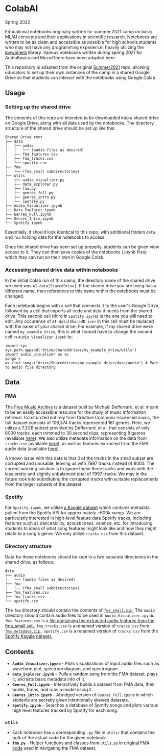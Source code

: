 # ColabAI
Spring 2022

Educational notebooks originally written for summer 2021 camp on basic ML/AI concepts and their applications in scientific research. Notebooks are written to be as clean and accessible as possible for high schools students who may not have any programming experience, heavily utilizing the [ipywidgets](https://pypi.org/project/ipywidgets/) library. Various notebooks written during spring 2021 for AudioBasics and MusicGenre have been adapted here.

This repository is adapted from the original [Summer2021](https://github.com/ddiLab/SageAudio/tree/main/Summer2021) repo, allowing educators to set up their own instances of the camp in a shared Google Drive so that students can interact with the notebooks using Google Colab.

## Usage
### Setting up the shared drive
The contents of this repo are intended to be downloaded into a shared drive on Google Drive, along with all data used by the notebooks. The directory structure of the shared drive should be set up like this:

```
Shared Drive root
├── data
|   ├── audio
|   |   └── (audio files as desired)
|   ├── fma_features.csv
|   ├── fma_tracks.csv
|   └── spotify.csv
├── fma
|   └── (fma_small subdirectories)
├── utils
|   ├── audio_visualizer.py
|   ├── data_explorer.py
|   ├── fma.py
|   ├── genres_full.py
|   ├── genres_intro.py
|   └── spotify.py
├── Audio_Visualizer.ipynb
├── Data_Explorer.ipynb
├── Genres_Full.ipynb
├── Genres_Intro.ipynb
└── Spotify.ipynb
```

Essentially, it should look identical to this repo, with additional folders `data` and `fma` holding data for the notebooks to access.

Once the shared drive has been set up properly, students can be given view access to it. They can then save copies of the notebooks (.ipynb files) which they can run on their own in Google Colab.

### Accessing shared drive data within notebooks
In the initial Colab run of this camp, the directory name of the shared drive we used was `AI-data[SharedDrive]`. If the shared drive you are using has a different name, then references to this name within the notebooks must be changed.

Each notebook begins with a cell that connects it to the user's Google Drive, followed by a cell that imports all code and data it needs from the shared drive. This second cell (third in `Spotify.ipynb`) is the one you will need to edit. Any occurence of `AI-data[SharedDrive]` in this cell must be replaced with the name of your shared drive. For example, if my shared drive were named `my_example_drive`, this is what I would have to change the second cell in `Audio_Visualizer.ipynb` to:

```
import sys
sys.path.append('drive/Shareddrives/my_example_drive/utils')
import audio_visualizer as av
songs = av.find_songs("drive/Shareddrives/my_example_drive/data/audio") # Path to audio file directory
```

## Data
### FMA
The [Free Music Archive](https://github.com/mdeff/fma) is a dataset built by Michaël Defferrard, et al. meant to be an easily accessible resource for the study of music information retrieval. Consturcted entirely from Creative Commons-liscensed music, the full dataset consists of 106,574 tracks represented 161 genres. Here, we utilize a 7.2GB subset provided by Defferrard, et al. that consists of only 8000 tracks, each trimmed to 30 second clips, representing 8 genres (available [here](https://os.unil.cloud.switch.ch/fma/fma_small.zip)). We also utilize metadata information on the data from `tracks.csv` (available [here](https://os.unil.cloud.switch.ch/fma/fma_metadata.zip)), as well as features extracted from the FMA audio data (available [here](https://github.com/ddiLab/SageAudio/blob/main/MusicGenre/fma_small.csv)).

A known issue with this data is that 3 of the tracks in the small subset are corrupted and unusable, leaving us with 7997 tracks instead of 8000. The current working solution is to ignore these three tracks and work with the less pretty and slightly unbalanced total of 7997 tracks. We may in the future look into substituting the corrupted tracks with suitable replacements from the larger subsets of the dataset.

### Spotify
For `Spotify.ipynb`, we utilize [a Kaggle dataset](https://www.kaggle.com/yamaerenay/spotify-dataset-19212020-160k-tracks?select=tracks.csv) which contains metadata pulled from the Spotify API for approximately ~600k songs. We are particularly interested in high-level feature data Spotify tracks, including features such as danceability, acousticness, valence, etc. for introducing students to ideas of what song features might look like and how they might relate to a song's genre. We only utilize `tracks.csv` from this dataset.

### Directory structure
Data for these notebooks should be kept in a two separate directories in the shared drive, as follows:
```
data
├── audio
|   └── (audio files as desired)
├── fma
|   └── (fma_small subdirectories)
├── fma_features.csv
├── fma_tracks.csv
└── spotify.csv

```
The `fma` directory should contain the contents of [`fma_small.zip`.](https://os.unil.cloud.switch.ch/fma/fma_small.zip) The `audio` directory should contain audio files to be used in `Audio_Visualizer.ipynb`. `fma_features.csv` is a [file containing the extracted audio features from the fma_small set.](https://github.com/ddiLab/SageAudio/blob/main/MusicGenre/fma_small.csv). `fma_tracks.csv` is a renamed version of `tracks.csv` from [`fma_metadata.zip`.](https://os.unil.cloud.switch.ch/fma/fma_metadata.zip). `spotify.csv` is a renamed version of `tracks.csv` from the [Spotify Kaggle dataset.](https://www.kaggle.com/yamaerenay/spotify-dataset-19212020-160k-tracks?select=tracks.csv)  

## Contents
- **`Audio_Visualizer.ipynb`** - Plots visualizations of input audio files such as waveform plot, spectrum diagram, and spectrogram.
- **`Data_Explorer.ipynb`** - Pulls a random song from the FMA dataset, plays it, and lists basic metadata info of it.
- **`Genres_Full.ipynb`** - Interactively builds a dataset from FMA data, then builds, trains, and runs a model using it.
- **`Genres_Intro.ipynb`** - Abridged version of `Genres_Full.ipynb` in which students are secretly given intentionally skewed datasets.
- **`Spotify.ipynb`** - Searches a database of Spotify songs and plots various high level features tracked by Spotify for each song.

### `utils`
- Each notebook has a corresponding `.py` file in `utils/` that contains the bulk of the actual code for the given notebook.
- **`fma.py`** - Helper functions and classes from `utils.py` in [original FMA code](https://github.com/mdeff/fma) used in navigating the FMA dataset.

